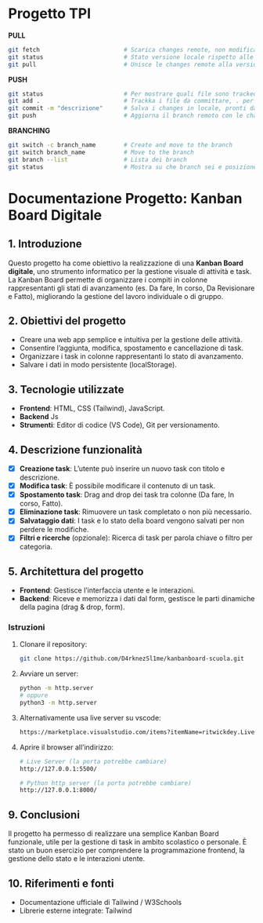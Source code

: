 # Progetto TPI
**PULL**
```bash
git fetch                        # Scarica changes remote, non modifica copia locale
git status                       # Stato versione locale rispetto alle changes remote
git pull                         # Unisce le changes remote alla versione locale
```

**PUSH**
```bash
git status                       # Per mostrare quali file sono tracked per il commit
git add .                        # Trackka i file da committare, . per tutti, se no scrivere il nome
git commit -m "descrizione"      # Salva i changes in locale, pronti da essere pushati, best practice fare molti commit cosi da avere checkpoints dello stato del lavoro, descrizioni piu dettagliati di ogni cambiamento cosi da poter poi resettare a un commit intermedio in caso di errori o bug
git push                         # Aggiorna il branch remoto con le changes locali committate
```

**BRANCHING**
```bash
git switch -c branch_name        # Create and move to the branch
git switch branch_name           # Move to the branch
git branch --list                # Lista dei branch
git status                       # Mostra su che branch sei e posizione rispetto al main
```


# Documentazione Progetto: Kanban Board Digitale

## 1. Introduzione

Questo progetto ha come obiettivo la realizzazione di una **Kanban Board digitale**, uno strumento informatico per la gestione visuale di attività e task. La Kanban Board permette di organizzare i compiti in colonne rappresentanti gli stati di avanzamento (es. Da fare, In corso, Da Revisionare e Fatto), migliorando la gestione del lavoro individuale o di gruppo.

## 2. Obiettivi del progetto

* Creare una web app semplice e intuitiva per la gestione delle attività.
* Consentire l’aggiunta, modifica, spostamento e cancellazione di task.
* Organizzare i task in colonne rappresentanti lo stato di avanzamento.
* Salvare i dati in modo persistente (localStorage).

## 3. Tecnologie utilizzate

* **Frontend**: HTML, CSS (Tailwind), JavaScript.
* **Backend** Js
* **Strumenti**: Editor di codice (VS Code), Git per versionamento.

## 4. Descrizione funzionalità

* [x] **Creazione task**: L’utente può inserire un nuovo task con titolo e descrizione.
* [x] **Modifica task**: È possibile modificare il contenuto di un task.
* [x] **Spostamento task**: Drag and drop dei task tra colonne (Da fare, In corso, Fatto).
* [x] **Eliminazione task**: Rimuovere un task completato o non più necessario.
* [x] **Salvataggio dati**: I task e lo stato della board vengono salvati per non perdere le modifiche.
* [x] **Filtri e ricerche** (opzionale): Ricerca di task per parola chiave o filtro per categoria.

## 5. Architettura del progetto

* **Frontend**: Gestisce l’interfaccia utente e le interazioni.
* **Backend**: Riceve e memorizza i dati dal form, gestisce le parti dinamiche della pagina (drag & drop, form).


### Istruzioni

1. Clonare il repository:

   ```bash
   git clone https://github.com/D4rknezSl1me/kanbanboard-scuola.git
   ```
2. Avviare un server:

   ```bash
   python -m http.server
   # oppure
   python3 -m http.server
   ```
3. Alternativamente usa live server su vscode:

   ```bash
   https://marketplace.visualstudio.com/items?itemName=ritwickdey.LiveServer
   ```
4. Aprire il browser all’indirizzo: 
   ```bash
   # Live Server (la porta potrebbe cambiare)
   http://127.0.0.1:5500/
   
   # Python http server (la porta potrebbe cambiare)
   http://127.0.0.1:8000/
   ```

## 9. Conclusioni

Il progetto ha permesso di realizzare una semplice Kanban Board funzionale, utile per la gestione di task in ambito scolastico o personale. È stato un buon esercizio per comprendere la programmazione frontend, la gestione dello stato e le interazioni utente.

## 10. Riferimenti e fonti

* Documentazione ufficiale di Tailwind / W3Schools 
* Librerie esterne integrate: Tailwind
